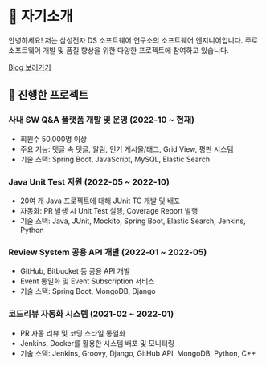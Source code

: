# 🌟 자기소개

안녕하세요! 저는 삼성전자 DS 소프트웨어 연구소의 소프트웨어 엔지니어입니다. 주로 소프트웨어 개발 및 품질 향상을 위한 다양한 프로젝트에 참여하고 있습니다.

[Blog 보러가기](https://bwbw-kim.github.io)

## 🚀 진행한 프로젝트

### 사내 SW Q&A 플랫폼 개발 및 운영 (2022-10 ~ 현재)
- 회원수 50,000명 이상
- 주요 기능: 댓글 속 댓글, 알림, 인기 게시물/태그, Grid View, 평판 시스템
- 기술 스택: Spring Boot, JavaScript, MySQL, Elastic Search

### Java Unit Test 지원 (2022-05 ~ 2022-10)
- 20여 개 Java 프로젝트에 대해 JUnit TC 개발 및 배포
- 자동화: PR 발생 시 Unit Test 실행, Coverage Report 발행
- 기술 스택: Java, JUnit, Mockito, Spring Boot, Elastic Search, Jenkins, Python

### Review System 공용 API 개발 (2022-01 ~ 2022-05)
- GitHub, Bitbucket 등 공용 API 개발
- Event 통일화 및 Event Subscription 서비스
- 기술 스택: Spring Boot, MongoDB, Django

### 코드리뷰 자동화 시스템 (2021-02 ~ 2022-01)
- PR 자동 리뷰 및 코딩 스타일 통일화
- Jenkins, Docker를 활용한 시스템 배포 및 모니터링
- 기술 스택: Jenkins, Groovy, Django, GitHub API, MongoDB, Python, C++